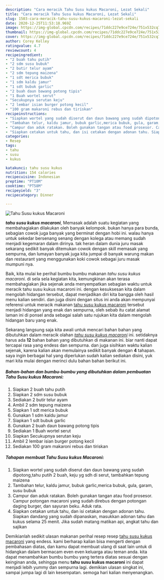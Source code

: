 ```yaml
---
description: "Cara meracik Tahu Susu kukus Macaroni, Lezat Sekali"
title: "Cara meracik Tahu Susu kukus Macaroni, Lezat Sekali"
slug: 1503-cara-meracik-tahu-susu-kukus-macaroni-lezat-sekali
date: 2020-12-25T11:53:18.969Z
image: https://img-global.cpcdn.com/recipes/71ddc227e9ce724e/751x532cq70/tahu-susu-kukus-macaroni-foto-resep-utama.jpg
thumbnail: https://img-global.cpcdn.com/recipes/71ddc227e9ce724e/751x532cq70/tahu-susu-kukus-macaroni-foto-resep-utama.jpg
cover: https://img-global.cpcdn.com/recipes/71ddc227e9ce724e/751x532cq70/tahu-susu-kukus-macaroni-foto-resep-utama.jpg
author: Corey Kelley
ratingvalue: 4.7
reviewcount: 4
recipeingredient:
- "2 buah tahu putih"
- "2 sdm susu bubuk"
- "2 butir telur ayam"
- "2 sdm tepung maizena"
- "1 sdt merica bubuk"
- "1 sdm kaldu jamur"
- "1 sdt bubuk garlic"
- "2 buah daun bawang potong tipis"
- "1 Buah wortel serut"
- "Secukupnya serutan keju"
- "2 lembar isian burger potong kecil"
- "100 gram makaroni rebus dan tiriskan"
recipeinstructions:
- "Siapkan wortel yang sudah diserut dan daun bawang yang sudah dipotong,tahu putih 2 buah, keju yg sdh di serut, tambahkan tepung maizena"
- "Tambahan telur, kaldu jamur, bubuk garlic,merica bubuk, gula, garam, susu bubuk"
- "Campur dan aduk ratakan. Boleh gunakan tangan atau food prosesor. Campur potongan macaroni yang sudah direbus dengan potongan daging burger, dan sayuran beku. Aduk rata."
- "Siapkan cetakan untuk tahu, dan isi cetakan dengan adonan tahu. Siapkan dandang yang sudah dipanaskan, masukkan adonan tahu dan kukus selama 25 menit. Jika sudah matang matikan api, angkat tahu dan sajikan"
categories:
- Resep
tags:
- tahu
- susu
- kukus

katakunci: tahu susu kukus 
nutrition: 154 calories
recipecuisine: Indonesian
preptime: "PT10M"
cooktime: "PT58M"
recipeyield: "3"
recipecategory: Dinner

---
```



![Tahu Susu kukus Macaroni](https://img-global.cpcdn.com/recipes/71ddc227e9ce724e/751x532cq70/tahu-susu-kukus-macaroni-foto-resep-utama.jpg)

<b><i>tahu susu kukus macaroni</i></b>, Memasak adalah suatu kegiatan yang membahagiakan dilakukan oleh banyak kelompok. bukan hanya para bunda, sebagian cowok juga banyak yang berminat dengan hobi ini. walau hanya untuk sekedar bersenang senang dengan kolega atau memang sudah menjadi kegemaran dalam dirinya. tak heran dalam dunia juru masak sekarang sedikit banyak ditemukan cowok dengan skill memasak yang sempurna, dan lumayan banyak juga kita jumpai di banyak warung makan dan restaurant yang menggunakan koki cowok sebagai juru masak mumpuni nya.

Baik, kita mulai ke perihal bumbu bumbu makanan <i>tahu susu kukus macaroni</i>. di sela sela kegiatan kita, kemungkinan akan terasa membahagiakan jika sejenak anda menyempatkan sebagian waktu untuk meracik tahu susu kukus macaroni ini. dengan kesuksesan kita dalam mengolah hidangan tersebut, dapat menjadikan diri kita bangga oleh hasil menu kalian sendiri. dan juga disini dengan situs ini anda akan mempunyai referensi untuk meracik makanan <u>tahu susu kukus macaroni</u> tersebut menjadi hidangan yang enak dan sempurna, oleh sebab itu catat alamat laman ini di ponsel anda sebagai salah satu rujukan kita dalam mengolah hidangan baru yang enak.




Sekarang langsung saja kita awali untuk mencari bahan bahan yang dibutuhkan dalam meracik olahan <u><i>tahu susu kukus macaroni</i></u> ini. setidaknya harus ada <b>12</b> bahan bahan yang dibutuhkan di makanan ini. biar nanti dapat tercapai rasa yang endess dan sempurna. dan juga sisihkan waktu kalian sejenak, karena kalian akan memulainya sedikit banyak dengan <b>4</b> tahapan. saya ingin berbagai hal yang diperlukan sudah kalian sediakan disini, yuk mari kita mulai dengan merinci dulu bahan bahan berikut ini.

<!--inarticleads1-->

##### Bahan-bahan dan bumbu-bumbu yang dibutuhkan dalam pembuatan Tahu Susu kukus Macaroni:

1. Siapkan 2 buah tahu putih
1. Siapkan 2 sdm susu bubuk
1. Sediakan 2 butir telur ayam
1. Ambil 2 sdm tepung maizena
1. Siapkan 1 sdt merica bubuk
1. Gunakan 1 sdm kaldu jamur
1. Siapkan 1 sdt bubuk garlic
1. Gunakan 2 buah daun bawang potong tipis
1. Sediakan 1 Buah wortel serut
1. Siapkan Secukupnya serutan keju
1. Ambil 2 lembar isian burger potong kecil
1. Sediakan 100 gram makaroni rebus dan tiriskan




<!--inarticleads2-->

##### Tahapan membuat Tahu Susu kukus Macaroni:

1. Siapkan wortel yang sudah diserut dan daun bawang yang sudah dipotong,tahu putih 2 buah, keju yg sdh di serut, tambahkan tepung maizena
1. Tambahan telur, kaldu jamur, bubuk garlic,merica bubuk, gula, garam, susu bubuk
1. Campur dan aduk ratakan. Boleh gunakan tangan atau food prosesor. Campur potongan macaroni yang sudah direbus dengan potongan daging burger, dan sayuran beku. Aduk rata.
1. Siapkan cetakan untuk tahu, dan isi cetakan dengan adonan tahu. Siapkan dandang yang sudah dipanaskan, masukkan adonan tahu dan kukus selama 25 menit. Jika sudah matang matikan api, angkat tahu dan sajikan




Demikianlah sedikit ulasan makanan perihal resep resep <u>tahu susu kukus macaroni</u> yang endess. kami berharap kalian bisa mengerti dengan pembahasan diatas, dan kamu dapat membuat ulang di saat lain untuk di hidangkan dalam bermacam even even keluarga atau teman anda. kita dapat menambahkan bumbu bumbu yang tertera diatas sesuai dengan keinginan anda, sehingga menu <b>tahu susu kukus macaroni</b> ini dapat menjadi lebih yummy dan sempurna lagi. demikian ulasan singkat ini, sampai jumpa lagi di lain kesempatan. semoga hari kalian menyenangkan.
